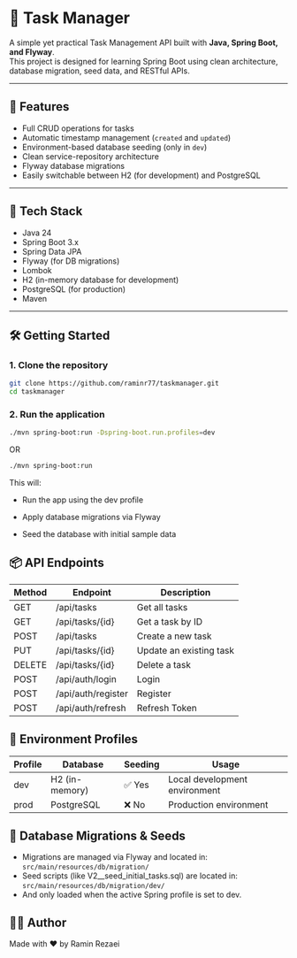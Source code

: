 # 📝 Task Manager

A simple yet practical Task Management API built with **Java, Spring Boot, and Flyway**.  
This project is designed for learning Spring Boot using clean architecture, database migration, seed data, and RESTful APIs.

---

## 🚀 Features

- Full CRUD operations for tasks
- Automatic timestamp management (`created` and `updated`)
- Environment-based database seeding (only in `dev`)
- Clean service-repository architecture
- Flyway database migrations
- Easily switchable between H2 (for development) and PostgreSQL

---

## 🧱 Tech Stack

- Java 24
- Spring Boot 3.x
- Spring Data JPA
- Flyway (for DB migrations)
- Lombok
- H2 (in-memory database for development)
- PostgreSQL (for production)
- Maven

---

## 🛠️ Getting Started

### 1. Clone the repository

```bash
git clone https://github.com/raminr77/taskmanager.git
cd taskmanager
```

### 2. Run the application
```bash
./mvn spring-boot:run -Dspring-boot.run.profiles=dev
```
OR
```bash
./mvn spring-boot:run
```

This will:

- Run the app using the dev profile

- Apply database migrations via Flyway

- Seed the database with initial sample data

##  📦 API Endpoints

| Method | Endpoint           | Description               |
|--------|--------------------|---------------------------|
| GET    | /api/tasks         | Get all tasks             |
| GET    | /api/tasks/{id}    | Get a task by ID          |
| POST   | /api/tasks         | Create a new task         |
| PUT    | /api/tasks/{id}    | Update an existing task   |
| DELETE | /api/tasks/{id}    | Delete a task             |
| POST   | /api/auth/login    | Login                     |
| POST   | /api/auth/register | Register                  |
| POST   | /api/auth/refresh  | Refresh Token             |

## 📄 Environment Profiles

| Profile | Database     | Seeding | Usage                       |
|---------|--------------|---------|-----------------------------|
| dev     | H2 (in-memory) | ✅ Yes  | Local development environment |
| prod    | PostgreSQL   | ❌ No   | Production environment      |

## 🧪 Database Migrations & Seeds
- Migrations are managed via Flyway and located in:
`src/main/resources/db/migration/`
- Seed scripts (like V2__seed_initial_tasks.sql) are located in:
`src/main/resources/db/migration/dev/`
- And only loaded when the active Spring profile is set to dev.

## 👨‍💻 Author
Made with ❤️ by Ramin Rezaei
